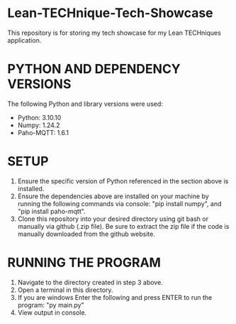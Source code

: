 # Lean-TECHnique-Tech-Showcase
This repository is for storing my tech showcase for my Lean TECHniques application.

# PYTHON AND DEPENDENCY VERSIONS
The following Python and library versions were used:
- Python: 3.10.10
- Numpy: 1.24.2
- Paho-MQTT: 1.6.1

# SETUP
1. Ensure the specific version of Python referenced in the section above is installed.
2. Ensure the dependencies above are installed on your machine by running the following commands via console: "pip install numpy", and "pip install paho-mqtt".
3. Clone this repository into your desired directory using git bash or manually via github (.zip file). Be sure to extract the zip file if the code is manually downloaded from the github website.

# RUNNING THE PROGRAM
1. Navigate to the directory created in step 3 above.
2. Open a terminal in this directory. 
3. If you are windows Enter the following and press ENTER to run the program: "py main.py"
4. View output in console. 